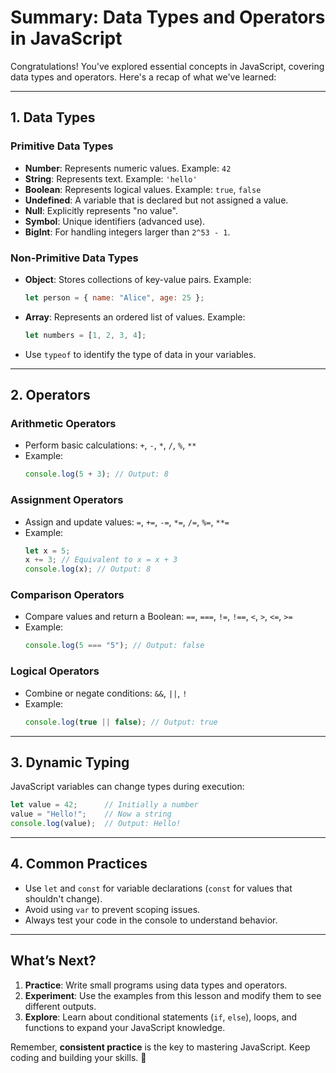 # Summary: Data Types and Operators in JavaScript

Congratulations! You've explored essential concepts in JavaScript, covering data types and operators. Here's a recap of what we've learned:

---

## 1. **Data Types**
### Primitive Data Types
- **Number**: Represents numeric values. Example: `42`
- **String**: Represents text. Example: `'hello'`
- **Boolean**: Represents logical values. Example: `true`, `false`
- **Undefined**: A variable that is declared but not assigned a value.
- **Null**: Explicitly represents "no value".
- **Symbol**: Unique identifiers (advanced use).
- **BigInt**: For handling integers larger than `2^53 - 1`.

### Non-Primitive Data Types
- **Object**: Stores collections of key-value pairs. Example:
  ```javascript
  let person = { name: "Alice", age: 25 };
  ```
- **Array**: Represents an ordered list of values. Example:
  ```javascript
  let numbers = [1, 2, 3, 4];
  ```
- Use `typeof` to identify the type of data in your variables.

---

## 2. **Operators**
### Arithmetic Operators
- Perform basic calculations: `+`, `-`, `*`, `/`, `%`, `**`
- Example:
  ```javascript
  console.log(5 + 3); // Output: 8
  ```

### Assignment Operators
- Assign and update values: `=`, `+=`, `-=`, `*=`, `/=`, `%=`, `**=`
- Example:
  ```javascript
  let x = 5;
  x += 3; // Equivalent to x = x + 3
  console.log(x); // Output: 8
  ```

### Comparison Operators
- Compare values and return a Boolean: `==`, `===`, `!=`, `!==`, `<`, `>`, `<=`, `>=`
- Example:
  ```javascript
  console.log(5 === "5"); // Output: false
  ```

### Logical Operators
- Combine or negate conditions: `&&`, `||`, `!`
- Example:
  ```javascript
  console.log(true || false); // Output: true
  ```

---

## 3. **Dynamic Typing**
JavaScript variables can change types during execution:
```javascript
let value = 42;      // Initially a number
value = "Hello!";    // Now a string
console.log(value);  // Output: Hello!
```

---

## 4. **Common Practices**
- Use `let` and `const` for variable declarations (`const` for values that shouldn't change).
- Avoid using `var` to prevent scoping issues.
- Always test your code in the console to understand behavior.

---

## What’s Next?
1. **Practice**: Write small programs using data types and operators.
2. **Experiment**: Use the examples from this lesson and modify them to see different outputs.
3. **Explore**: Learn about conditional statements (`if`, `else`), loops, and functions to expand your JavaScript knowledge.

Remember, **consistent practice** is the key to mastering JavaScript. Keep coding and building your skills. 🚀

